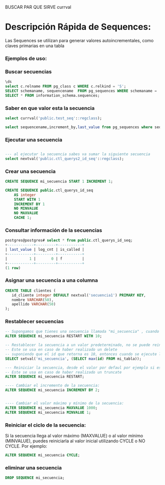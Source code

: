 BUSCAR PAR QUE SIRVE currval

# Descripción Rápida de Sequences:
Las Sequences se utilizan para generar valores autoincrementales, como claves primarias en una tabla

### Ejemplos de uso:

### Buscar secuencias 
```sql
\ds
select c.relname FROM pg_class c WHERE c.relkind = 'S'; 
SELECT schemaname, sequencename  FROM pg_sequences WHERE schemaname = 'public';
SELECT * FROM information_schema.sequences;
```

### Saber en que valor esta la secuencia 
```sql
select currval('public.test_seq'::regclass);

select sequencename,increment_by,last_value from pg_sequences where sequencename = 'ctl_querys2_id_seq';
```

### Ejecutar una secuencia
```sql

--- al ejecutar la secuencia sabes va sumar la siguiente secuencia 
select nextval('public.ctl_querys2_id_seq'::regclass);
```

### Crear una secuencia
```sql
CREATE SEQUENCE mi_secuencia START 1 INCREMENT 1;

CREATE SEQUENCE public.ctl_querys_id_seq
    AS integer
    START WITH 1
    INCREMENT BY 1
    NO MINVALUE
    NO MAXVALUE
    CACHE 1;
```

### Consultar información de la secuencias 
```sql
postgres@postgres# select * from public.ctl_querys_id_seq;
+------------+---------+-----------+
| last_value | log_cnt | is_called |
+------------+---------+-----------+
|          1 |       0 | f         |
+------------+---------+-----------+
(1 row)
```

### Asignar una secuencia a una columna 
```sql
CREATE TABLE clientes (
   id_cliente integer DEFAULT nextval('secuencia1') PRIMARY KEY,
   nombre VARCHAR(50),
   apellido VARCHAR(50)
);
```

### Restablecer secuencias 
```sql
-- Supongamos que tienes una secuencia llamada "mi_secuencia" , cuando se ejecute la secuencia empezara desde 10 
ALTER SEQUENCE mi_secuencia RESTART WITH 10;

-- Restablecer la secuencia a un valor predeterminado, no se puede reiniciar a 0
-- Este se usa en caso de haber realizado un delete
-- suponiendo que el id que retorna es 10, entonces cuando se ejecute la secuencia insertara el id 11
SELECT setval('mi_secuencia', (SELECT max(id) FROM mi_tabla));

--- Reiniciar la secuencia, desde el valor por defaul por ejemplo si es un primarykey reainicia desde 0
-- Este se usa en caso de haber realizado un truncate
ALTER SEQUENCE mi_secuencia RESTART;

---- Cambiar el incremento de la secuencia:
ALTER SEQUENCE mi_secuencia INCREMENT BY 2;


---- Cambiar el valor máximo y mínimo de la secuencia:
ALTER SEQUENCE mi_secuencia MAXVALUE 1000;
ALTER SEQUENCE mi_secuencia MINVALUE 1;
```

### Reiniciar el ciclo de la secuencia:
Si la secuencia llega al valor máximo (MAXVALUE) o al valor mínimo (MINVALUE), puedes reiniciarla al valor inicial utilizando CYCLE o NO CYCLE. Por ejemplo:
```sql
ALTER SEQUENCE mi_secuencia CYCLE;
```

### eliminar una secuencia 
```sql
DROP SEQUENCE mi_secuencia;
```
